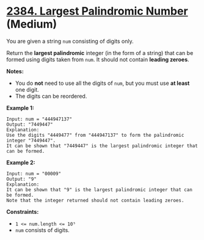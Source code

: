 # [2384. Largest Palindromic Number][link] (Medium)

[link]: https://leetcode.com/problems/largest-palindromic-number/

You are given a string `num` consisting of digits only.

Return the **largest palindromic** integer (in the form of a string) that can be formed using digits
taken from  `num`. It should not contain **leading zeroes**.

**Notes:**

- You do **not** need to use all the digits of `num`, but you must use **at least** one digit.
- The digits can be reordered.

**Example 1:**

```
Input: num = "444947137"
Output: "7449447"
Explanation:
Use the digits "4449477" from "444947137" to form the palindromic integer "7449447".
It can be shown that "7449447" is the largest palindromic integer that can be formed.
```

**Example 2:**

```
Input: num = "00009"
Output: "9"
Explanation:
It can be shown that "9" is the largest palindromic integer that can be formed.
Note that the integer returned should not contain leading zeroes.
```

**Constraints:**

- `1 <= num.length <= 10⁵`
- `num` consists of digits.
